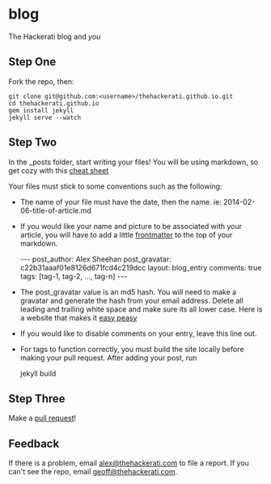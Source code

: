 blog
====

The Hackerati blog and _you_

Step One
--------

Fork the repo, then:

    git clone git@github.com:<username>/thehackerati.github.io.git
    cd thehackerati.github.io
    gem install jekyll
    jekyll serve --watch

Step Two
--------

In the \_posts folder, start writing your files! You will be using markdown, so get cozy with this [cheat sheet](http://bit.ly/LTtexM)

Your files must stick to some conventions such as the following:
* The name of your file must have the date, then the name. ie: 2014-02-06-title-of-article.md
* If you would like your name and picture to be associated with your article, you will have to add a little [frontmatter](http://jekyllrb.com/docs/frontmatter/) to the top of your markdown.

    \-\-\-
    post_author: Alex Sheehan
    post_gravatar: c22b31aaaf01e8126d671fcd4c219dcc
    layout: blog_entry
    comments: true
    tags: [tag-1, tag-2, ..., tag-n]
    \-\-\-

* The post\_gravatar value is an md5 hash. You will need to make a gravatar and generate the hash from your email address. Delete all leading and trailing white space and make sure its all lower case. Here is a website that makes it [easy peasy](http://bit.ly/LBDlq9)

* If you would like to disable comments on your entry, leave this line out.

* For tags to function correctly, you must build the site locally before making your pull request. After adding your post, run

    jekyll build

Step Three
----------

Make a [pull request](http://bit.ly/1eudZYq)!


Feedback
----------
If there is a problem, email alex@thehackerati.com to file a report. If you can't see the repo, email geoff@thehackerati.com.
